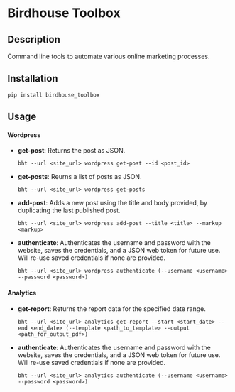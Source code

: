 # Birdhouse Toolbox

## Description

Command line tools to automate various online marketing processes.

## Installation

```
pip install birdhouse_toolbox
```

## Usage

#### Wordpress

* __get-post__: Returns the post as JSON.
  ```
  bht --url <site_url> wordpress get-post --id <post_id>
  ```
* __get-posts__: Reurns a list of posts as JSON.
  ```
  bht --url <site_url> wordpress get-posts
  ```
* __add-post__: Adds a new post using the title and body provided, by duplicating the last published post.
  ```
  bht --url <site_url> wordpress add-post --title <title> --markup <markup>
  ```
* __authenticate__: Authenticates the username and password with the website, saves the credentials, and a JSON web token for future use. Will re-use saved credentials if none are provided.
  ```
  bht --url <site_url> wordpress authenticate (--username <username> --password <password>)
  ```

#### Analytics

* __get-report__: Returns the report data for the specified date range.
  ```
  bht --url <site_url> analytics get-report --start <start_date> --end <end_date> (--template <path_to_template> --output <path_for_output_pdf>)
  ```
* __authenticate__: Authenticates the username and password with the website, saves the credentials, and a JSON web token for future use. Will re-use saved credentials if none are provided.
  ```
  bht --url <site_url> analytics authenticate (--username <username> --password <password>)
  ```


